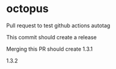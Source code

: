 # octopus

Pull request to test github actions autotag

This commit should create a release

Merging this PR should create 1.3.1

1.3.2

